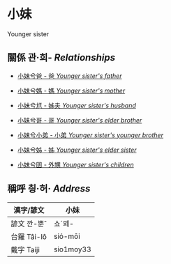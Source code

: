 # 小妹
Younger sister

## 關係 관·희- _Relationships_

- [小妹兮爸 - 爸 _Younger sister's_ _father_](member2.md)

- [小妹兮媽 - 媽 _Younger sister's_ _mother_](member3.md)

- [小妹兮尪 - 姊夫 _Younger sister's_ _husband_](member23.md)

- [小妹兮哥 - 哥 _Younger sister's_ _elder brother_](member4.md)

- [小妹兮小弟 - 小弟 _Younger sister's_ _younger brother_](member6.md)

- [小妹兮姊 - 姊 _Younger sister's_ _elder sister_](member5.md)

- [小妹兮囝 - 外甥 _Younger sister's_ _children_](member25.md)



## 稱呼 칑·허· _Address_

漢字/諺文 | 小妹
--- | ---
諺文 깐-뿐ˆ | 쇼ˊᄆᆀ-
台羅 Tâi-lô | sió-mōi
戴字 Taiji | sio1moy33


